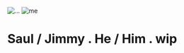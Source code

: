 ![...](https://cdn.discordapp.com/attachments/1347039887051849741/1347045077138280520/better-call-saul.webp?ex=67ca64fd&is=67c9137d&hm=401ffe7bdc92bebffcbd12bf1e82f4f0694c771aca89bbe02ada03a0b0369b00&) ![me](https://cdn.discordapp.com/attachments/1347039887051849741/1347040093797351434/tumblr_3dfc2651727be6383dc76b51c5f8fe5f_d079ec62_400.webp?ex=67ca6059&is=67c90ed9&hm=982cbcc1e64324c160e219a485be5461c2b5b2a292a8a80d876f4a2d2325419f&)
# Saul / Jimmy    .    He / Him . wip
